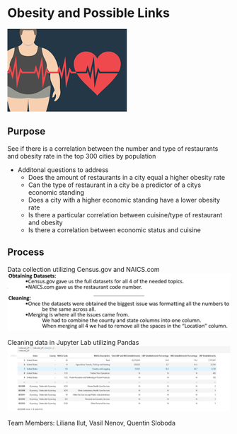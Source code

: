 # Obesity and Possible Links

![Screenshot](Screenshots/fig1.jpg "Screenshot")

## Purpose 
See if there is a correlation between the number and type of restaurants and obesity rate in the top 300 cities by population
 
 - Additonal questions to address
    - Does the amount of restaurants in a city equal a higher obesity rate
    - Can the type of restaurant in a city be a predictor of a citys economic standing
    - Does a city with a higher economic standing have a lower obesity rate
    - Is there a particular correlation between cuisine/type of restaurant and obesity
    - Is there a correlation between economic status and cuisine 


## Process

Data collection utilizing Census.gov and NAICS.com
![Screenshot](Screenshots/fig3.JPG "Screenshot")

Cleaning data in Jupyter Lab utilizing Pandas
![Screenshot](Screenshots/fig5.JPG "Screenshot")





  Team Members: Liliana Ilut, Vasil Nenov, Quentin Sloboda 



